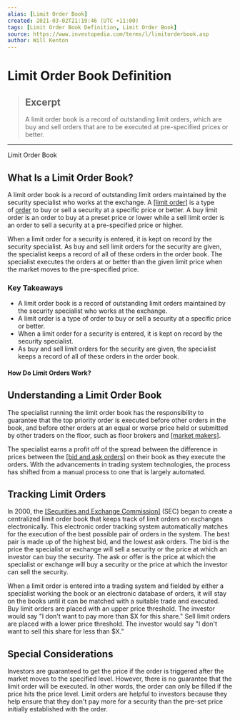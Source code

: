 ```yaml
---
alias: [Limit Order Book]
created: 2021-03-02T21:19:46 (UTC +11:00)
tags: [Limit Order Book Definition, Limit Order Book]
source: https://www.investopedia.com/terms/l/limitorderbook.asp
author: Will Kenton
---
```


# Limit Order Book Definition

> ## Excerpt
> A limit order book is a record of outstanding limit orders, which are buy and sell orders that are to be executed at pre-specified prices or better.

---

Limit Order Book
## What Is a Limit Order Book?

A limit order book is a record of outstanding limit orders maintained by the security specialist who works at the exchange. A [[limit order]](https://www.investopedia.com/terms/l/limitorder.asp) is a type of [order](https://www.investopedia.com/investing/basics-trading-stock-know-your-orders/) to buy or sell a security at a specific price or better. A buy limit order is an order to buy at a preset price or lower while a sell limit order is an order to sell a security at a pre-specified price or higher.

When a limit order for a security is entered, it is kept on record by the security specialist. As buy and sell limit orders for the security are given, the specialist keeps a record of all of these orders in the order book. The specialist executes the orders at or better than the given limit price when the market moves to the pre-specified price.

### Key Takeaways

-   A limit order book is a record of outstanding limit orders maintained by the security specialist who works at the exchange.
-   A limit order is a type of order to buy or sell a security at a specific price or better.
-   When a limit order for a security is entered, it is kept on record by the security specialist.
-   As buy and sell limit orders for the security are given, the specialist keeps a record of all of these orders in the order book.

#### How Do Limit Orders Work?

## Understanding a Limit Order Book

The specialist running the limit order book has the responsibility to guarantee that the top priority order is executed before other orders in the book, and before other orders at an equal or worse price held or submitted by other traders on the floor, such as floor brokers and [[market makers]](https://www.investopedia.com/terms/m/marketmaker.asp).

The specialist earns a profit off of the spread between the difference in prices between the [[bid and ask orders]](https://www.investopedia.com/terms/b/bid-and-ask.asp) on their book as they execute the orders. With the advancements in trading system technologies, the process has shifted from a manual process to one that is largely automated.

## Tracking Limit Orders

In 2000, the [[Securities and Exchange Commission]](https://www.investopedia.com/terms/s/sec.asp) (SEC) began to create a centralized limit order book that keeps track of limit orders on exchanges electronically. This electronic order tracking system automatically matches for the execution of the best possible pair of orders in the system. The best pair is made up of the highest bid, and the lowest ask orders. The bid is the price the specialist or exchange will sell a security or the price at which an investor can buy the security. The ask or offer is the price at which the specialist or exchange will buy a security or the price at which the investor can sell the security.

When a limit order is entered into a trading system and fielded by either a specialist working the book or an electronic database of orders, it will stay on the books until it can be matched with a suitable trade and executed. Buy limit orders are placed with an upper price threshold. The investor would say "I don't want to pay more than $X for this share." Sell limit orders are placed with a lower price threshold. The investor would say "I don't want to sell this share for less than $X."

## Special Considerations

Investors are guaranteed to get the price if the order is triggered after the market moves to the specified level. However, there is no guarantee that the limit order will be executed. In other words, the order can only be filled if the price hits the price level. Limit orders are helpful to investors because they help ensure that they don't pay more for a security than the pre-set price initially established with the order.
